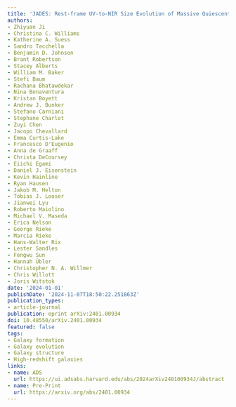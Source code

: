```yaml
---
title: 'JADES: Rest-frame UV-to-NIR Size Evolution of Massive Quiescent Galaxies from Redshift z = 5 to z = 0.5'
authors:
- Zhiyuan Ji
- Christina C. Williams
- Katherine A. Suess
- Sandro Tacchella
- Benjamin D. Johnson
- Brant Robertson
- Stacey Alberts
- William M. Baker
- Stefi Baum
- Rachana Bhatawdekar
- Nina Bonaventura
- Kristan Boyett
- Andrew J. Bunker
- Stefano Carniani
- Stephane Charlot
- Zuyi Chen
- Jacopo Chevallard
- Emma Curtis-Lake
- Francesco D'Eugenio
- Anna de Graaff
- Christa DeCoursey
- Eiichi Egami
- Daniel J. Eisenstein
- Kevin Hainline
- Ryan Hausen
- Jakob M. Helton
- Tobias J. Looser
- Jianwei Lyu
- Roberto Maiolino
- Michael V. Maseda
- Erica Nelson
- George Rieke
- Marcia Rieke
- Hans-Walter Rix
- Lester Sandles
- Fengwu Sun
- Hannah Übler
- Christopher N. A. Willmer
- Chris Willott
- Joris Witstok
date: '2024-01-01'
publishDate: '2024-11-07T18:50:22.251863Z'
publication_types:
- article-journal
publication: eprint arXiv:2401.00934
doi: 10.48550/arXiv.2401.00934
featured: false
tags:
- Galaxy formation
- Galaxy evolution
- Galaxy structure
- High-redshift galaxies
links:
- name: ADS
  url: https://ui.adsabs.harvard.edu/abs/2024arXiv240100934J/abstract
- name: Pre-Print
  url: https://arxiv.org/abs/2401.00934
---
```

